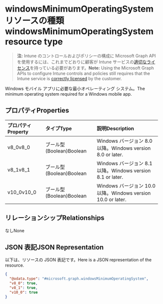 # <a name="windowsminimumoperatingsystem-resource-type"></a><span data-ttu-id="3d027-101">windowsMinimumOperatingSystem リソースの種類</span><span class="sxs-lookup"><span data-stu-id="3d027-101">windowsMinimumOperatingSystem resource type</span></span>

> <span data-ttu-id="3d027-102">**注:** Intune のコントロールおよびポリシーの構成に Microsoft Graph API を使用するには、これまでどおりに顧客が Intune サービスの[適切なライセンス](https://go.microsoft.com/fwlink/?linkid=839381)を持っている必要があります。</span><span class="sxs-lookup"><span data-stu-id="3d027-102">**Note:** Using the Microsoft Graph APIs to configure Intune controls and policies still requires that the Intune service is [correctly licensed](https://go.microsoft.com/fwlink/?linkid=839381) by the customer.</span></span>

<span data-ttu-id="3d027-103">Windows モバイル アプリに必要な最小オペレーティング システム。</span><span class="sxs-lookup"><span data-stu-id="3d027-103">The minimum operating system required for a Windows mobile app.</span></span>
## <a name="properties"></a><span data-ttu-id="3d027-104">プロパティ</span><span class="sxs-lookup"><span data-stu-id="3d027-104">Properties</span></span>
|<span data-ttu-id="3d027-105">プロパティ</span><span class="sxs-lookup"><span data-stu-id="3d027-105">Property</span></span>|<span data-ttu-id="3d027-106">タイプ</span><span class="sxs-lookup"><span data-stu-id="3d027-106">Type</span></span>|<span data-ttu-id="3d027-107">説明</span><span class="sxs-lookup"><span data-stu-id="3d027-107">Description</span></span>|
|:---|:---|:---|
|<span data-ttu-id="3d027-108">v8_0</span><span class="sxs-lookup"><span data-stu-id="3d027-108">v8_0</span></span>|<span data-ttu-id="3d027-109">ブール型 (Boolean)</span><span class="sxs-lookup"><span data-stu-id="3d027-109">Boolean</span></span>|<span data-ttu-id="3d027-110">Windows バージョン 8.0 以降。</span><span class="sxs-lookup"><span data-stu-id="3d027-110">Windows version 8.0 or later.</span></span>|
|<span data-ttu-id="3d027-111">v8_1</span><span class="sxs-lookup"><span data-stu-id="3d027-111">v8_1</span></span>|<span data-ttu-id="3d027-112">ブール型 (Boolean)</span><span class="sxs-lookup"><span data-stu-id="3d027-112">Boolean</span></span>|<span data-ttu-id="3d027-113">Windows バージョン 8.1 以降。</span><span class="sxs-lookup"><span data-stu-id="3d027-113">Windows version 8.1 or later.</span></span>|
|<span data-ttu-id="3d027-114">v10_0</span><span class="sxs-lookup"><span data-stu-id="3d027-114">v10_0</span></span>|<span data-ttu-id="3d027-115">ブール型 (Boolean)</span><span class="sxs-lookup"><span data-stu-id="3d027-115">Boolean</span></span>|<span data-ttu-id="3d027-116">Windows バージョン 10.0 以降。</span><span class="sxs-lookup"><span data-stu-id="3d027-116">Windows version 10.0 or later.</span></span>|

## <a name="relationships"></a><span data-ttu-id="3d027-117">リレーションシップ</span><span class="sxs-lookup"><span data-stu-id="3d027-117">Relationships</span></span>
<span data-ttu-id="3d027-118">なし</span><span class="sxs-lookup"><span data-stu-id="3d027-118">None</span></span>
## <a name="json-representation"></a><span data-ttu-id="3d027-119">JSON 表記</span><span class="sxs-lookup"><span data-stu-id="3d027-119">JSON Representation</span></span>
<span data-ttu-id="3d027-120">以下は、リソースの JSON 表記です。</span><span class="sxs-lookup"><span data-stu-id="3d027-120">Here is a JSON representation of the resource.</span></span>
<!--{
  "blockType": "resource",
  "@odata.type": "microsoft.graph.windowsMinimumOperatingSystem"
}-->
``` json
{
  "@odata.type": "#microsoft.graph.windowsMinimumOperatingSystem",
  "v8_0": true,
  "v8_1": true,
  "v10_0": true
}
```



